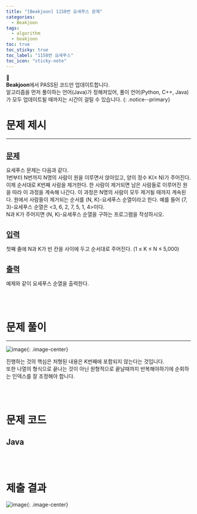 ```yaml
---
title: "[Beakjoon] 1158번 요세푸스 문제"
categories:
  - Beakjoon
tags:
  - algorithm
  - beakjoon
toc: true
toc_sticky: true
toc_label: "1158번 요세푸스"
toc_icon: "sticky-note"
---
```


📣<br>
**Beakjoon**에서 PASS된 코드만 업데이트합니다.<br>
알고리즘을 먼저 풀이하는 언어(Java)가 정해져있어, 
풀이 언어(Python, C++, Java)가 모두 업데이트될 때까지는 시간이 걸릴 수 있습니다.
{: .notice--primary}

# 문제 제시

---

<br>
<b><u><span style="font-size:20px">문제</span></u></b>

요세푸스 문제는 다음과 같다.<br>
1번부터 N번까지 N명의 사람이 원을 이루면서 앉아있고, 양의 정수 K(≤ N)가 주어진다. 이제 순서대로 K번째 사람을 제거한다. 한 사람이 제거되면 남은 사람들로 이루어진 원을 따라 이 과정을 계속해 나간다. 이 과정은 N명의 사람이 모두 제거될 때까지 계속된다. 원에서 사람들이 제거되는 순서를 (N, K)-요세푸스 순열이라고 한다. 예를 들어 (7, 3)-요세푸스 순열은 <3, 6, 2, 7, 5, 1, 4>이다.<br>
N과 K가 주어지면 (N, K)-요세푸스 순열을 구하는 프로그램을 작성하시오.<br>

<br>
<b><u><span style="font-size:20px">입력</span></u></b>

첫째 줄에 N과 K가 빈 칸을 사이에 두고 순서대로 주어진다. (1 ≤ K ≤ N ≤ 5,000)

<br>
<b><u><span style="font-size:20px">출력</span></u></b>

예제와 같이 요세푸스 순열을 출력한다.

<br>
<br>

# 문제 풀이

---

![image](https://user-images.githubusercontent.com/45550607/108087935-42fcef80-70bb-11eb-89d2-77d844d2c34b.png){: .image-center}

진행하는 것의 핵심은 처형된 내용은 K번째에 포함되지 않는다는 것입니다.<br>
또한 나열의 형식으로 끝나는 것이 아닌 원형적으로 끝날때까지 반복해야하기에 순회하는 인덱스를 잘 조정해야 합니다.<br>

<br>
<br>

# 문제 코드

## Java

<script src="https://gist.github.com/eona1301/5f1c00024a4e08cfaeb64b337ecfa2de.js"></script>

<br>
<br>

# 제출 결과

![image](https://user-images.githubusercontent.com/45550607/108088340-af77ee80-70bb-11eb-87c6-e339d4deac94.png){: .image-center}


